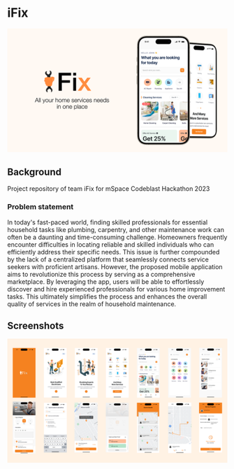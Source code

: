 # iFix

![iFix Banner](img/banner.png)

## Background

Project repository of team iFix for mSpace Codeblast Hackathon 2023

### Problem statement

In today's fast-paced world, finding skilled professionals for essential household tasks like plumbing, carpentry, and other maintenance work can often be a daunting and time-consuming challenge. Homeowners frequently encounter difficulties in locating reliable and skilled individuals who can efficiently address their specific needs. This issue is further compounded by the lack of a centralized platform that seamlessly connects service seekers with proficient artisans. However, the proposed mobile application aims to revolutionize this process by serving as a comprehensive marketplace. By leveraging the app, users will be able to effortlessly discover and hire experienced professionals for various home improvement tasks. This ultimately simplifies the process and enhances the overall quality of services in the realm of household maintenance.

## Screenshots

![iFix Screenshots](img/screenshots.png)
